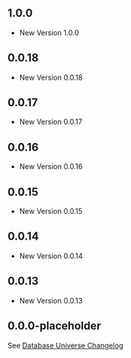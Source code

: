 ## 1.0.0

- New Version 1.0.0


## 0.0.18

- New Version 0.0.18


## 0.0.17

- New Version 0.0.17


## 0.0.16

- New Version 0.0.16


## 0.0.15

- New Version 0.0.15


## 0.0.14

- New Version 0.0.14


## 0.0.13

- New Version 0.0.13


## 0.0.0-placeholder

See [Database Universe Changelog](https://pub.dev/packages/database_universe/changelog)
